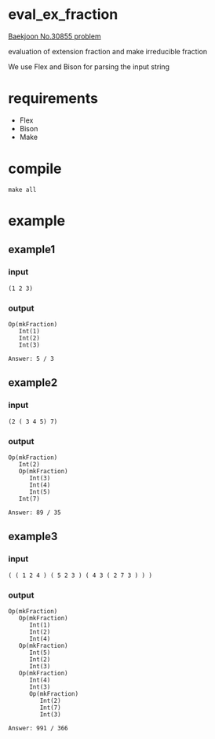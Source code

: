 # eval_ex_fraction

[Baekjoon No.30855 problem](https://www.acmicpc.net/problem/30855)

evaluation of extension fraction and make irreducible fraction

We use Flex and Bison for parsing the input string

# requirements
- Flex
- Bison
- Make

# compile
```
make all
```

# example

## example1
### input
```
(1 2 3)
```
### output
```
Op(mkFraction)
   Int(1)
   Int(2)
   Int(3)

Answer: 5 / 3
```

## example2
### input
```
(2 ( 3 4 5) 7)

```
### output
```
Op(mkFraction)
   Int(2)
   Op(mkFraction)
      Int(3)
      Int(4)
      Int(5)
   Int(7)

Answer: 89 / 35
```
## example3
### input
```
( ( 1 2 4 ) ( 5 2 3 ) ( 4 3 ( 2 7 3 ) ) )
```
### output
```
Op(mkFraction)
   Op(mkFraction)
      Int(1)
      Int(2)
      Int(4)
   Op(mkFraction)
      Int(5)
      Int(2)
      Int(3)
   Op(mkFraction)
      Int(4)
      Int(3)
      Op(mkFraction)
         Int(2)
         Int(7)
         Int(3)

Answer: 991 / 366
```
